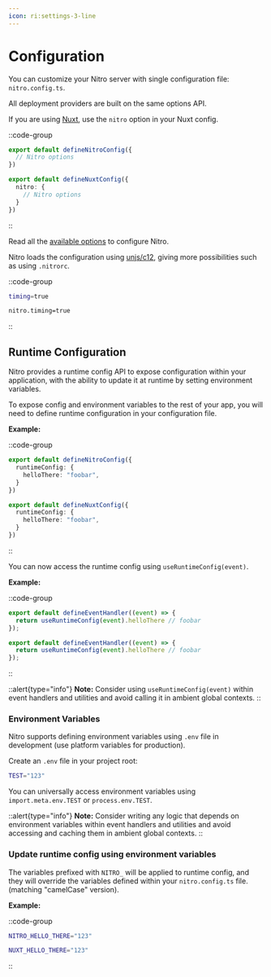 ```yaml
---
icon: ri:settings-3-line
---
```


# Configuration

You can customize your Nitro server with single configuration file: `nitro.config.ts`.

All deployment providers are built on the same options API.

If you are using [Nuxt](https://nuxt.com), use the `nitro` option in your Nuxt config.

::code-group
```ts [nitro.config.ts]
export default defineNitroConfig({
  // Nitro options
})
```
```ts [nuxt.config.ts]
export default defineNuxtConfig({
  nitro: {
    // Nitro options
  }
})
```
::

Read all the [available options](/config) to configure Nitro.

Nitro loads the configuration using [unjs/c12](https://github.com/unjs/c12), giving more  possibilities such as using `.nitrorc`.

::code-group
```bash [.nitrorc]
timing=true
```
```bash [.nuxtrc]
nitro.timing=true
```
::

## Runtime Configuration

Nitro provides a runtime config API to expose configuration within your application, with the ability to update it at runtime by setting environment variables.

To expose config and environment variables to the rest of your app, you will need to define runtime configuration in your configuration file.

**Example:**

::code-group
```ts [nitro.config.ts]
export default defineNitroConfig({
  runtimeConfig: {
    helloThere: "foobar",
  }
})
```

```ts [nuxt.config.ts]
export default defineNuxtConfig({
  runtimeConfig: {
    helloThere: "foobar",
  }
})
```
::

You can now access the runtime config using `useRuntimeConfig(event)`.

**Example:**

::code-group
```ts [api/example.get.ts (nitro)]
export default defineEventHandler((event) => {
  return useRuntimeConfig(event).helloThere // foobar
});
```

```ts [server/api/example.get.ts (nuxt)]
export default defineEventHandler((event) => {
  return useRuntimeConfig(event).helloThere // foobar
});
```
::

::alert{type="info"}
**Note:** Consider using `useRuntimeConfig(event)` within event handlers and utilities and avoid calling it in ambient global contexts.
::


### Environment Variables

Nitro supports defining environment variables using `.env` file in development (use platform variables for production).

Create an `.env` file in your project root:

```bash [.env]
TEST="123"
```

You can universally access environment variables using `import.meta.env.TEST` or `process.env.TEST`.

::alert{type="info"}
**Note:** Consider writing any logic that depends on environment variables within event handlers and utilities and avoid accessing and caching them in ambient global contexts.
::

### Update runtime config using environment variables

The variables prefixed with `NITRO_` will be applied to runtime config, and they will override the variables defined within your `nitro.config.ts` file. (matching "camelCase" version).

**Example:**

::code-group
```bash [.env (nitro)]
NITRO_HELLO_THERE="123"
```

```bash [.env (nuxt)]
NUXT_HELLO_THERE="123"
```
::
